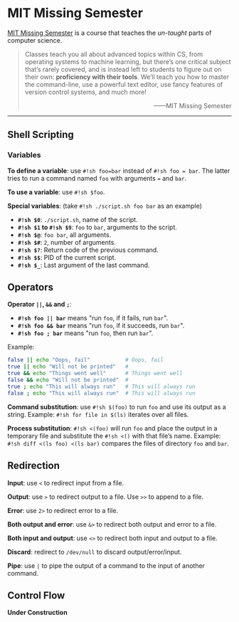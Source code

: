 # MIT Missing Semester

[MIT Missing Semester](https://missing.csail.mit.edu/) is a course that teaches the *un-taught* parts of computer science.

> Classes teach you all about advanced topics within CS, from operating systems to machine learning, but there’s one critical subject that’s rarely covered, and is instead left to students to figure out on their own: **proficiency with their tools**. We’ll teach you how to master the command-line, use a powerful text editor, use fancy features of version control systems, and much more!
> 
> <div align=right>——MIT Missing Semester</div>

---

## Shell Scripting

### Variables

**To define a variable**: use `#!sh foo=bar` instead of `#!sh foo = bar`. The latter tries to run a command named `foo` with arguments `=` and `bar`.

**To use a variable**: use `#!sh $foo`.

**Special variables**: (take `#!sh ./script.sh foo bar` as an example)

 - **`#!sh $0`**: `./script.sh`, name of the script.
 - **`#!sh $1` to `#!sh $9`**: `foo` to `bar`, arguments to the script.
 - **`#!sh $@`**: `foo bar`, all arguments.
 - **`#!sh $#`**: `2`, number of arguments.
 - **`#!sh $?`**: Return code of the previous command.
 - **`#!sh $$`**: PID of the current script.
 - **`#!sh $_`**: Last argument of the last command.

## Operators

**Operator `||`, `&&` and `;`**:

 - **`#!sh foo || bar`** means "run `foo`, if it fails, run `bar`".
 - **`#!sh foo && bar`** means "run `foo`, if it succeeds, run `bar`".
 - **`#!sh foo ; bar`** means "run `foo`, then run `bar`".

Example:

```sh
false || echo "Oops, fail"           # Oops, fail
true || echo "Will not be printed"   #
true && echo "Things went well"      # Things went well
false && echo "Will not be printed"  #
true ; echo "This will always run"   # This will always run
false ; echo "This will always run"  # This will always run
```

**Command substitution**: use `#!sh $(foo)` to run `foo` and use its output as a string. Example: `#!sh for file in $(ls)` iterates over all files.

**Process substitution**: `#!sh <(foo)` will run `foo` and place the output in a temporary file and substitute the `#!sh <()` with that file’s name. Example: `#!sh diff <(ls foo) <(ls bar)` compares the files of directory `foo` and `bar`.

## Redirection

**Input**: use `<` to redirect input from a file.

**Output**: use `>` to redirect output to a file. Use `>>` to append to a file.

**Error**: use `2>` to redirect error to a file.

**Both output and error**: use `&>` to redirect both output and error to a file.

**Both input and output**: use `<>` to redirect both input and output to a file.

**Discard**: redirect to `/dev/null` to discard output/error/input.

**Pipe**: use `|` to pipe the output of a command to the input of another command.

## Control Flow

**Under Construction**